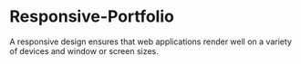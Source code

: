 # Responsive-Portfolio
A responsive design ensures that web applications render well on a variety of devices and window or screen sizes.
